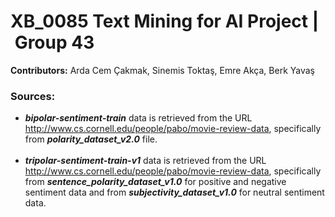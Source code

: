 # XB_0085 Text Mining for AI Project | Group 43

**Contributors:** Arda Cem Çakmak, Sinemis Toktaş, Emre Akça, Berk Yavaş <br/>
### Sources:<br/>
- ***bipolar-sentiment-train*** data is retrieved from the URL http://www.cs.cornell.edu/people/pabo/movie-review-data, specifically from ***polarity_dataset_v2.0*** file.<br/><br/>
- ***tripolar-sentiment-train-v1*** data is retrieved from the URL http://www.cs.cornell.edu/people/pabo/movie-review-data, specifically from ***sentence_polarity_dataset_v1.0*** for positive and negative sentiment data and from ***subjectivity_dataset_v1.0*** for neutral sentiment data.<br/><br/>